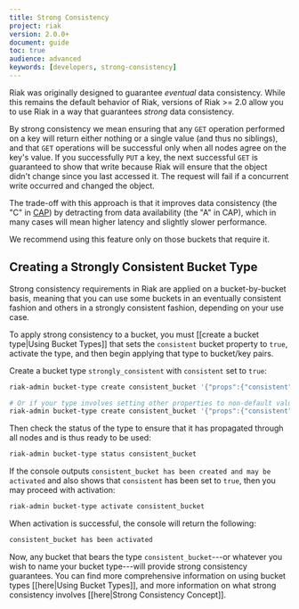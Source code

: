 ```yaml
---
title: Strong Consistency
project: riak
version: 2.0.0+
document: guide
toc: true
audience: advanced
keywords: [developers, strong-consistency]
---
```


Riak was originally designed to guarantee _eventual_ data consistency. While this remains the default behavior of Riak, versions of Riak >= 2.0 allow you to use Riak in a way that guarantees _strong_ data consistency.

By strong consistency we mean ensuring that any `GET` operation performed on a key will return either nothing or a single value (and thus no siblings), and that `GET` operations will be successful only when all nodes agree on the key's value. If you successfully `PUT` a key, the next successful `GET` is guaranteed to show that write because Riak will ensure that the object didn't change since you last accessed it. The request will fail if a concurrent write occurred and changed the object.

The trade-off with this approach is that it improves data consistency (the "C" in [CAP](http://en.wikipedia.org/wiki/CAP_theorem)) by detracting from data availability (the "A" in CAP), which in many cases will mean higher latency and slightly slower performance.

We recommend using this feature only on those buckets that require it.

## Creating a Strongly Consistent Bucket Type

Strong consistency requirements in Riak are applied on a bucket-by-bucket basis, meaning that you can use some buckets in an eventually consistent fashion and others in a strongly consistent fashion, depending on your use case.

To apply strong consistency to a bucket, you must [[create a bucket type|Using Bucket Types]] that sets the `consistent` bucket property to `true`, activate the type, and then begin applying that type to bucket/key pairs.

Create a bucket type `strongly_consistent` with `consistent` set to `true`:

```bash
riak-admin bucket-type create consistent_bucket '{"props":{"consistent":true}}'

# Or if your type involves setting other properties to non-default values as well:
riak-admin bucket-type create consistent_bucket '{"props":{"consistent":true, ... other properties ... }}'
```

Then check the status of the type to ensure that it has propagated through all nodes and is thus ready to be used:

```bash
riak-admin bucket-type status consistent_bucket
```

If the console outputs `consistent_bucket has been created and may be activated` and also shows that `consistent` has been set to `true`, then you may proceed with activation:

```bash
riak-admin bucket-type activate consistent_bucket
```

When activation is successful, the console will return the following:

```bash
consistent_bucket has been activated
```

Now, any bucket that bears the type `consistent_bucket`---or whatever you wish to name your bucket type---will provide strong consistency guarantees. You can find more comprehensive information on using bucket types [[here|Using Bucket Types]], and more information on what strong consistency involves [[here|Strong Consistency Concept]].